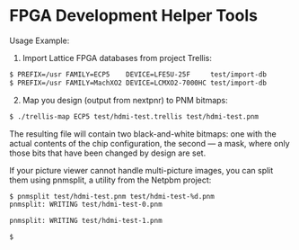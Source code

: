 # FPGA Development Helper Tools

Usage Example:

1. Import Lattice FPGA databases from project Trellis:
```bash
$ PREFIX=/usr FAMILY=ECP5    DEVICE=LFE5U-25F     test/import-db
$ PREFIX=/usr FAMILY=MachXO2 DEVICE=LCMXO2-7000HC test/import-db
```
2. Map you design (output from nextpnr) to PNM bitmaps:
```bash
$ ./trellis-map ECP5 test/hdmi-test.trellis test/hdmi-test.pnm
```

The resulting file will contain two black-and-white bitmaps: one with the
actual contents of the chip configuration, the second — a mask, where only
those bits that have been changed by design are set.

If your picture viewer cannot handle multi-picture images, you can split
them using pnmsplit, a utility from the Netpbm project:
```bash
$ pnmsplit test/hdmi-test.pnm test/hdmi-test-%d.pnm
pnmsplit: WRITING test/hdmi-test-0.pnm

pnmsplit: WRITING test/hdmi-test-1.pnm

$
```
